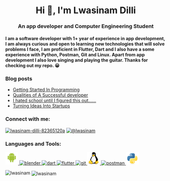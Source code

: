 <h1 align="center">Hi 👋, I'm Lwasinam Dilli</h1>
<h3 align="center">An app developer and Computer Engineering Student</h3>

<h4> I am a software developer with 1+ year of experience in app development, I am always curious and open to learning new technologies that will solve problems I face, I am proficient in Flutter, Dart and I also have a some experience with Python, Postman, Git and Linux. Apart from app development I also love singing and playing the guitar. Thanks for checking out my repo. 😀 </h4>

### Blog posts
<!-- BLOG-POST-LIST:START -->
- [Getting Started In Programming](https://medium.com/@lwasinamdilli/getting-started-in-programming-466cff39c009?source=rss-15338d8fef4c------2)
- [Qualities of A Successful developer](https://medium.com/@lwasinamdilli/qualities-of-a-successful-developer-5be269896744?source=rss-15338d8fef4c------2)
- [I hated school until I figured this out……](https://medium.com/@lwasinamdilli/i-hated-school-until-i-figured-this-out-9adce64cd50f?source=rss-15338d8fef4c------2)
- [Turning Ideas Into Startups](https://medium.com/@lwasinamdilli/turning-ideas-into-startups-68b11cc08364?source=rss-15338d8fef4c------2)
<!-- BLOG-POST-LIST:END -->

<h3 align="left">Connect with me:</h3>
<p align="left">
<a href= "https://linkedin.com/in/@lwasinamdilli" target="blank"><img align="center" src="https://raw.githubusercontent.com/rahuldkjain/github-profile-readme-generator/master/src/images/icons/Social/linked-in-alt.svg" alt="lwasinam-dilli-82365120a" height="30" width="40" /></a>
<a href="https://medium.com/@lwasinamdilli" target="blank"><img align="center" src="https://raw.githubusercontent.com/rahuldkjain/github-profile-readme-generator/master/src/images/icons/Social/medium.svg" alt="@lwasinam" height="30" width="40" /></a>
</p>

<h3 align="left">Languages and Tools:</h3>
<p align="left"> <a href="https://developer.android.com" target="_blank" rel="noreferrer"> <img src="https://raw.githubusercontent.com/devicons/devicon/master/icons/android/android-original-wordmark.svg" alt="android" width="40" height="40"/> </a> <a href="https://www.blender.org/" target="_blank" rel="noreferrer"> <img src="https://download.blender.org/branding/community/blender_community_badge_white.svg" alt="blender" width="40" height="40"/> </a> <a href="https://dart.dev" target="_blank" rel="noreferrer"> <img src="https://www.vectorlogo.zone/logos/dartlang/dartlang-icon.svg" alt="dart" width="40" height="40"/> </a> <a href="https://flutter.dev" target="_blank" rel="noreferrer"> <img src="https://www.vectorlogo.zone/logos/flutterio/flutterio-icon.svg" alt="flutter" width="40" height="40"/> </a> <a href="https://git-scm.com/" target="_blank" rel="noreferrer"> <img src="https://www.vectorlogo.zone/logos/git-scm/git-scm-icon.svg" alt="git" width="40" height="40"/> </a> <a href="https://www.linux.org/" target="_blank" rel="noreferrer"> <img src="https://raw.githubusercontent.com/devicons/devicon/master/icons/linux/linux-original.svg" alt="linux" width="40" height="40"/> </a> <a href="https://postman.com" target="_blank" rel="noreferrer"> <img src="https://www.vectorlogo.zone/logos/getpostman/getpostman-icon.svg" alt="postman" width="40" height="40"/> </a> <a href="https://www.python.org" target="_blank" rel="noreferrer"> <img src="https://raw.githubusercontent.com/devicons/devicon/master/icons/python/python-original.svg" alt="python" width="40" height="40"/> </a> </p>

<p><img align="left" src="https://github-readme-stats.vercel.app/api/top-langs?username=lwasinam&show_icons=true&locale=en&layout=compact" alt="lwasinam" /></p>

<p>&nbsp;<img align="center" src="https://github-readme-stats.vercel.app/api?username=lwasinam&show_icons=true&locale=en" alt="lwasinam" /></p>


